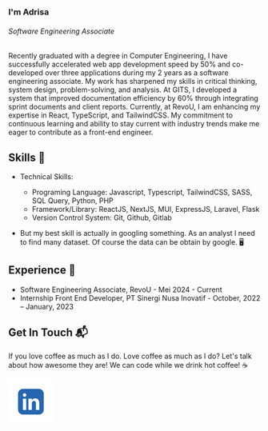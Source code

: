 
### I'm Adrisa

###### Software Engineering Associate


<!-- Profile image -->
<!--![Photos](./assets/profile-img.jpg "Muhammad Adrisa Nur Syarif")-->
<!-- { width="50%" style="display: block; margin: 0 auto; max-height: 300px; object-fit: cover; object-position: center; border-radius: 10px;"} -->

<!-- {style="text-align: center;"} -->

<!-- About me -->
Recently graduated with a degree in Computer Engineering, I have successfully accelerated web app development speed by 50% and co-developed over three applications during my 2 years as a software engineering associate. My work has sharpened my skills in critical thinking, system design, problem-solving, and analysis. At GITS, I developed a system that improved documentation efficiency by 60% through integrating sprint documents and client reports. Currently, at RevoU, I am enhancing my expertise in React, TypeScript, and TailwindCSS. My commitment to continuous learning and ability to stay current with industry trends make me eager to contribute as a front-end engineer.


<!-- My Skills -->

## Skills :briefcase:
- Technical Skills:
  - Programing Language: Javascript, Typescript, TailwindCSS, SASS, SQL Query, Python, PHP
  - Framework/Library: ReactJS, NextJS, MUI, ExpressJS, Laravel, Flask
  - Version Control System: Git, Github, Gitlab

- But my best skill is actually in googling something. As an analyst I need to find many dataset. Of course the data can be obtain by google. :desktop_computer:

## Experience :rocket:
- Software Engineering Associate, RevoU - Mei 2024 - Current
- Internship Front End Developer, PT Sinergi Nusa Inovatif - October, 2022 – January, 2023


## Get In Touch :mailbox_with_mail:
If you love coffee as much as I do. 
Love coffee as much as I do? Let's talk about how awesome they are! We can code while we drink hot coffee! :coffee:

[![linked-in](./assets/linkedin-logo.jpg)](https://www.linkedin.com/in/adrisa-syarif/)
